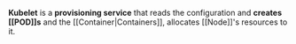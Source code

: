**Kubelet** is a **provisioning service** that reads the configuration and **creates [[POD]]s** and the [[Container|Containers]], allocates [[Node]]'s resources to it.
